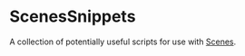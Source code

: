 # ScenesSnippets
A collection of potentially useful scripts for use with [Scenes](https://github.com/TheCoderMerlin/Scenes).